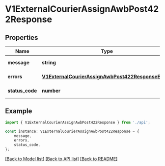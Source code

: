 # V1ExternalCourierAssignAwbPost422Response


## Properties

Name | Type | Description | Notes
------------ | ------------- | ------------- | -------------
**message** | **string** |  | [default to undefined]
**errors** | [**V1ExternalCourierAssignAwbPost422ResponseErrors**](V1ExternalCourierAssignAwbPost422ResponseErrors.md) |  | [default to undefined]
**status_code** | **number** |  | [default to undefined]

## Example

```typescript
import { V1ExternalCourierAssignAwbPost422Response } from './api';

const instance: V1ExternalCourierAssignAwbPost422Response = {
    message,
    errors,
    status_code,
};
```

[[Back to Model list]](../README.md#documentation-for-models) [[Back to API list]](../README.md#documentation-for-api-endpoints) [[Back to README]](../README.md)
